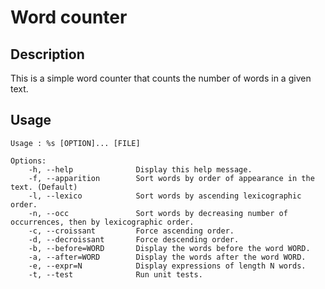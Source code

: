 # Word counter

## Description

This is a simple word counter that counts the number of words in a given text.

## Usage

```
Usage : %s [OPTION]... [FILE]

Options:
    -h, --help              Display this help message.
    -f, --apparition        Sort words by order of appearance in the text. (Default)
    -l, --lexico            Sort words by ascending lexicographic order.
    -n, --occ               Sort words by decreasing number of occurrences, then by lexicographic order.
    -c, --croissant         Force ascending order.
    -d, --decroissant       Force descending order.
    -b, --before=WORD       Display the words before the word WORD.
    -a, --after=WORD        Display the words after the word WORD.
    -e, --expr=N            Display expressions of length N words.
    -t, --test              Run unit tests.
```
